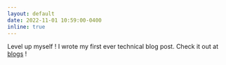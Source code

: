 ```yaml
---
layout: default
date: 2022-11-01 10:59:00-0400
inline: true
---
```


Level up myself ! I wrote my first ever technical blog post. Check it out at [blogs]({{site.baseurl}}/blog/) !